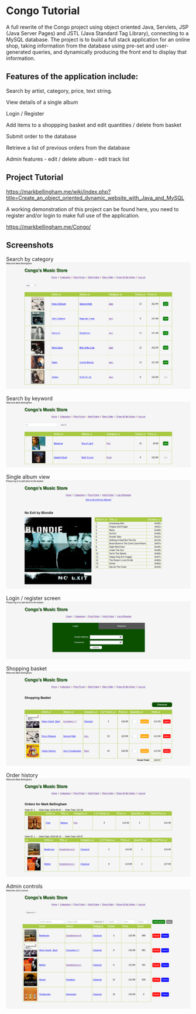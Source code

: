 # Congo Tutorial

A full rewrite of the Congo project using object oriented Java, Servlets, JSP (Java Server Pages) and JSTL (Java Standard Tag Library), connecting to a MySQL database. The project is to build a full stack application for an online shop, taking information from the database using pre-set and user-generated queries, and dynamically producing the front end to display that information.

## Features of the application include:
Search by artist, category, price, text string. 

View details of a single album

Login / Register

Add items to a shoppping basket and edit quantities / delete from basket

Submit order to the database

Retrieve a list of previous orders from the database

Admin features - edit / delete album - edit track list

## Project Tutorial

https://markbellingham.me/wiki/index.php?title=Create_an_object_oriented_dynamic_website_with_Java_and_MySQL

A working demonstration of this project can be found here, you need to register and/or login to make full use of the application.

https://markbellingham.me/Congo/

## Screenshots

Search by category
![Search by category](/Screenshots/search-by-category.png "Search by category")

Search by keyword
![Search by keyword](/Screenshots/search-by-keyword.png "Search by keyword")

Single album view
![Single Album View](/Screenshots/single-album-view.png "Single Album")

Login / register screen
![Login / Register](/Screenshots/login-register.png "Login / Register")

Shopping basket
![Shopping Basket](/Screenshots/shopping-basket.png "Shopping Basket")

Order history
![Order History](/Screenshots/order-history.png "Order History")

Admin controls
![Admin Controls](/Screenshots/admin-controls.png "Admin Controls")
